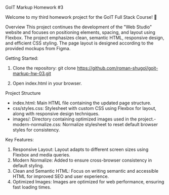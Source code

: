 GoIT Markup Homework #3

Welcome to my third homework project for the GoIT Full Stack Course! 🎨

Overview This project continues the development of the "Web Studio" website and
focuses on positioning elements, spacing, and layout using Flexbox. The project
emphasizes clean, semantic HTML, responsive design, and efficient CSS styling.
The page layout is designed according to the provided mockups from Figma.

Getting Started:

1. Clone the repository: git clone
   https://github.com/roman-shugol/goit-markup-hw-03.git

2. Open index.html in your browser.

Project Structure

- index.html: Main HTML file containing the updated page structure.
- css/styles.css: Stylesheet with custom CSS using Flexbox for layout, along
  with responsive design techniques.
- images/: Directory containing optimized images used in the project.-
  modern-normalize.css: Normalize stylesheet to reset default browser styles for
  consistency.

Key Features:

1. Responsive Layout: Layout adapts to different screen sizes using Flexbox and
   media queries.
2. Modern Normalize: Added to ensure cross-browser consistency in default
   styling.
3. Clean and Semantic HTML: Focus on writing semantic and accessible HTML for
   improved SEO and user experience.
4. Optimized Images: Images are optimized for web performance, ensuring fast
   loading times.

